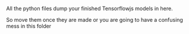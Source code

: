 All the python files dump your finished Tensorflowjs models in here. 


So move them once they are made or you are going to have a confusing mess in this folder
